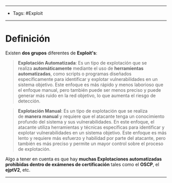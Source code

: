 ---------
- Tags: #Exploit
-------
# Definición

Existen **dos grupos** diferentes de **Exploit's**:

>  **Explotación Automatizada**: Es un tipo de explotación que se realiza **automáticamente** mediante el uso de **herramientas automatizadas**, como scripts o programas diseñados específicamente para identificar y explotar vulnerabilidades en un sistema objetivo. Este enfoque es más rápido y menos laborioso que el enfoque manual, pero también puede ser menos preciso y puede generar más ruido en la red objetivo, lo que aumenta el riesgo de detección.

> **Explotación Manual**: Es un tipo de explotación que se realiza de **manera manual** y requiere que el atacante tenga un conocimiento profundo del sistema y sus vulnerabilidades. En este enfoque, el atacante utiliza herramientas y técnicas específicas para identificar y explotar vulnerabilidades en un sistema objetivo. Este enfoque es más lento y requiere más esfuerzo y habilidad por parte del atacante, pero también es más preciso y permite un mayor control sobre el proceso de explotación.

Algo a tener en cuenta es que hay **muchas Explotaciones automatizadas prohibidas dentro de exámenes de certificación** tales como el **OSCP**, el **ejptV2**, etc.

----------